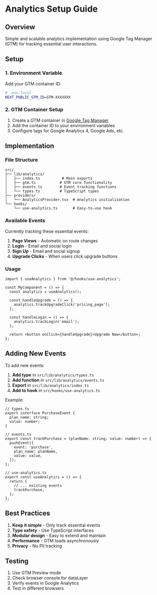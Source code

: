 # Analytics Setup Guide

## Overview

Simple and scalable analytics implementation using Google Tag Manager (GTM) for tracking essential
user interactions.

## Setup

### 1. Environment Variable

Add your GTM container ID:

```bash
# .env.local
NEXT_PUBLIC_GTM_ID=GTM-XXXXXXX
```

### 2. GTM Container Setup

1. Create a GTM container in [Google Tag Manager](https://tagmanager.google.com/)
2. Add the container ID to your environment variables
3. Configure tags for Google Analytics 4, Google Ads, etc.

## Implementation

### File Structure

```
src/
├── lib/analytics/
│   ├── index.ts          # Main exports
│   ├── gtm.ts           # GTM core functionality
│   ├── events.ts        # Event tracking functions
│   └── types.ts         # TypeScript types
├── providers/
│   └── AnalyticsProvider.tsx  # Analytics initialization
└── hooks/
    └── use-analytics.ts       # Easy-to-use hook
```

### Available Events

Currently tracking these essential events:

1. **Page Views** - Automatic on route changes
2. **Login** - Email and social login
3. **Sign Up** - Email and social signup
4. **Upgrade Clicks** - When users click upgrade buttons

### Usage

```tsx
import { useAnalytics } from '@/hooks/use-analytics';

const MyComponent = () => {
  const analytics = useAnalytics();

  const handleUpgrade = () => {
    analytics.trackUpgradeClick('pricing_page');
  };

  const handleLogin = () => {
    analytics.trackLogin('email');
  };

  return <button onClick={handleUpgrade}>Upgrade Now</button>;
};
```

## Adding New Events

To add new events:

1. **Add type** in `src/lib/analytics/types.ts`
2. **Add function** in `src/lib/analytics/events.ts`
3. **Export** in `src/lib/analytics/index.ts`
4. **Add to hook** in `src/hooks/use-analytics.ts`

Example:

```tsx
// types.ts
export interface PurchaseEvent {
  plan_name: string;
  value: number;
}

// events.ts
export const trackPurchase = (planName: string, value: number) => {
  pushEvent({
    event: 'purchase',
    plan_name: planName,
    value: value,
  });
};

// use-analytics.ts
export const useAnalytics = () => {
  return {
    // ... existing events
    trackPurchase,
  };
};
```

## Best Practices

1. **Keep it simple** - Only track essential events
2. **Type safety** - Use TypeScript interfaces
3. **Modular design** - Easy to extend and maintain
4. **Performance** - GTM loads asynchronously
5. **Privacy** - No PII tracking

## Testing

1. Use GTM Preview mode
2. Check browser console for dataLayer
3. Verify events in Google Analytics
4. Test in different browsers
